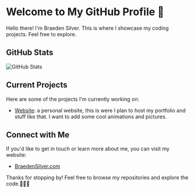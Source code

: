 # Welcome to My GitHub Profile 👋

Hello there! I'm Braeden Silver. This is where I showcase my coding projects. Feel free to explore.

## GitHub Stats

![GitHub Stats](https://github-readme-stats.vercel.app/api?username=BraedenSilver&show_icons=true)

## Current Projects

Here are some of the projects I'm currently working on:

- [Website](BraedenSilver.com): a personal website, this is were I plan to host my portfolio and stuff like that. I want to add some cool animations and pictures.

## Connect with Me

If you'd like to get in touch or learn more about me, you can visit my website:

- [BraedenSilver.com](https://BraedenSilver.com)

Thanks for stopping by! Feel free to browse my repositories and explore the code.👩‍💻🚀
